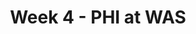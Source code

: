 ---
layout: game
title: Week 4 - PHI at WAS
season: 2015
game_id: 2015_04_PHI_WAS
away_team: PHI
home_team: WAS
---
